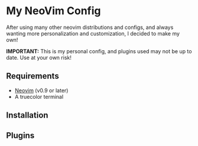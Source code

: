 
# My NeoVim Config

After using many other neovim distributions and configs, and always wanting more personalization and customization, I decided to make my own!

**IMPORTANT:** This is my personal config, and plugins used may not be up to date. Use at your own risk!

## Requirements

- [Neovim](https://github.com/neovim/neovim) (v0.9 or later)
- A truecolor terminal

## Installation

## Plugins
